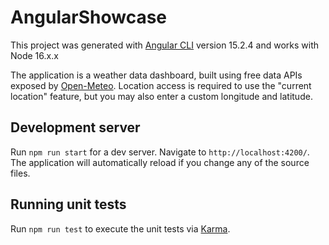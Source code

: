 # AngularShowcase

This project was generated with [Angular CLI](https://github.com/angular/angular-cli) version 15.2.4 and works with Node 16.x.x

The application is a weather data dashboard, built using free data APIs exposed by [Open-Meteo](https://open-meteo.com). Location access is required to use the "current location" feature, but you may also enter a custom longitude and latitude.

## Development server

Run `npm run start` for a dev server. Navigate to `http://localhost:4200/`. The application will automatically reload if you change any of the source files.

## Running unit tests

Run `npm run test` to execute the unit tests via [Karma](https://karma-runner.github.io).

